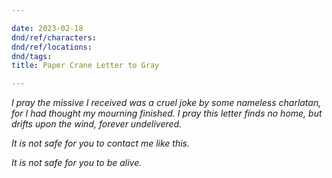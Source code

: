 ```yaml
---

date: 2023-02-18
dnd/ref/characters:
dnd/ref/locations:
dnd/tags:
title: Paper Crane Letter to Gray

---
```


_I pray the missive I received was a cruel joke by some nameless charlatan, for I had thought my mourning finished. I pray this letter finds no home, but drifts upon the wind, forever undelivered._

_It is not safe for you to contact me like this._

_It is not safe for you to be alive._

